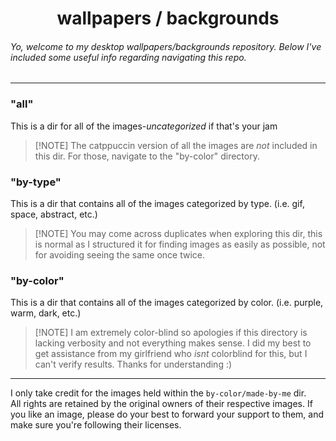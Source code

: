 
<h1 align="center">
  wallpapers / backgrounds
</h2>

###### Yo, welcome to my desktop wallpapers/backgrounds repository. Below I've included some useful info regarding navigating this repo.

---

### "all" 
This is a dir for all of the images-*uncategorized* if that's your jam 

>  [!NOTE]
>  The catppuccin version of all the images are *not* included in this dir. For those, navigate to the "by-color" directory.

### "by-type"
This is a dir that contains all of the images categorized by type. (i.e. gif, space, abstract, etc.)

>  [!NOTE]
>  You may come across duplicates when exploring this dir, this is normal as I structured it for finding images as easily as possible,
>  not for avoiding seeing the same once twice.

### "by-color"
This is a dir that contains all of the images categorized by color. (i.e. purple, warm, dark, etc.)

>  [!NOTE]
>  I am extremely color-blind so apologies if this directory is lacking verbosity and not everything makes sense. I did my best to get assistance from my girlfriend who *isnt* colorblind for this, but I can't verify results. Thanks for understanding :)

---

I only take credit for the images held within the `by-color/made-by-me` dir. \
All rights are retained by the original owners of their respective images.
If you like an image, please do your best to forward your support to them, and make sure you're following their licenses.
